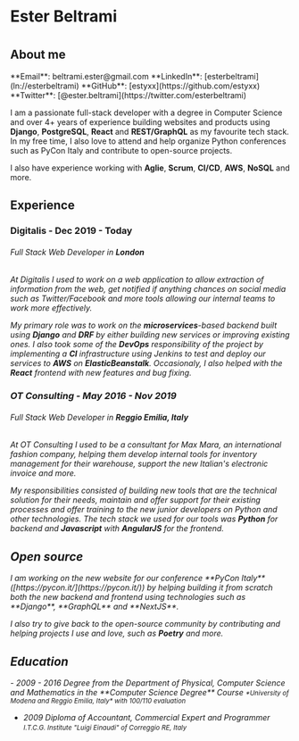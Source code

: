 
<h1>Ester Beltrami<h1>

<h2>About me</h2>
**Email**: beltrami.ester@gmail.com
**LinkedIn**: [esterbeltrami](ln://esterbeltrami) 
**GitHub**: [estyxx](https://github.com/estyxx) 
**Twitter**: [@ester.beltrami](https://twitter.com/esterbeltrami)

I am a passionate full-stack developer with a degree in Computer Science and over 4+ years of experience building websites and products using **Django**, **PostgreSQL**, **React** and **REST/GraphQL** as my favourite tech stack. 
In my free time, I also love to attend and help organize Python conferences such as PyCon Italy and contribute to open-source projects.

I also have experience working with **Aglie**, **Scrum**, **CI/CD**, **AWS**, **NoSQL** and more.



<h2>Experience</h2>

<h3>Digitalis - Dec 2019 - Today</h3>
<h6><i>Full Stack Web Developer in <b>London</b></h6>

At Digitalis I used to work on a web application to allow extraction of information from the web, get notified if anything chances on social media such as Twitter/Facebook and more tools allowing our internal teams to work more effectively.

My primary role was to work on the **microservices**-based backend built using **Django** and **DRF** by either building new services or improving existing ones. I also took some of the **DevOps** responsibility of the project by implementing a **CI** infrastructure using Jenkins to test and deploy our services to **AWS** on **ElasticBeanstalk**. Occasionaly, I also helped with the **React** frontend with new features and bug fixing.


<h3>OT Consulting - May 2016 - Nov 2019</h3>
<h6><i>Full Stack Web Developer in <b>Reggio Emilia, Italy</b></i></h6>

At OT Consulting I used to be a consultant for Max Mara, an international fashion company, helping them develop internal tools for inventory management for their warehouse, support the new Italian's electronic invoice and more. 

My responsibilities consisted of building new tools that are the technical solution for their needs, maintain and offer support for their existing processes and offer training to the new junior developers on Python and other technologies.
The tech stack we used for our tools was **Python** for backend and **Javascript** with **AngularJS** for the frontend.


<h2>Open source</h2>
I am working on the new website for our conference **PyCon Italy** ([https://pycon.it/](https://pycon.it/)) by helping building it from scratch both the new backend and frontend using technologies such as **Django**, **GraphQL** and **NextJS**.

I also try to give back to the open-source community by contributing and helping projects I use and love, such as **Poetry** and more.



<h2>Education</h2>
- 2009 - 2016 Degree from the Department of Physical, Computer Science and Mathematics in the **Computer Science Degree** Course
<small>*University of Modena and Reggio Emilia, Italy*
with 100/110 evaluation</small>

- 2009 Diploma of Accountant, Commercial Expert and Programmer
<small>*I.T.C.G. Institute "Luigi Einaudi" of Correggio RE, Italy*</small>